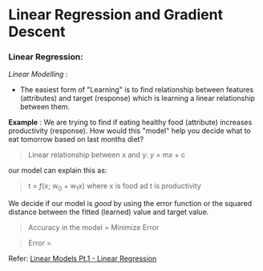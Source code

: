 # Linear Regression and Gradient Descent

### Linear Regression:

*Linear Modelling* :
 - The easiest form of "Learning" is to find relationship between features (attributes) and target (response) which is learning a linear relationship between them.  

**Example** : We are trying to find if eating healthy food (attribute) increases productivity (response). How would this "model" help you decide what to eat tomorrow based on last months diet? 

> Linear relationship between x and y:
> *y* = m*x* + c 

our model can explain this as:

> t = *f*(x; w<sub>0</sub> + w<sub>1</sub>*x*)
> where x is food ad t is productivity

We decide if our model is *good* by using the error function or the squared distance between the fitted (learned) value and target value. 

> Accuracy in the model = Minimize Error 

> Error = 




Refer: [Linear Models Pt.1 - Linear Regression](https://www.youtube.com/watch?v=nk2CQITm_eo)




